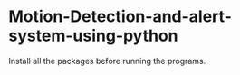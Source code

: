# Motion-Detection-and-alert-system-using-python
Install all the packages before running the programs.
